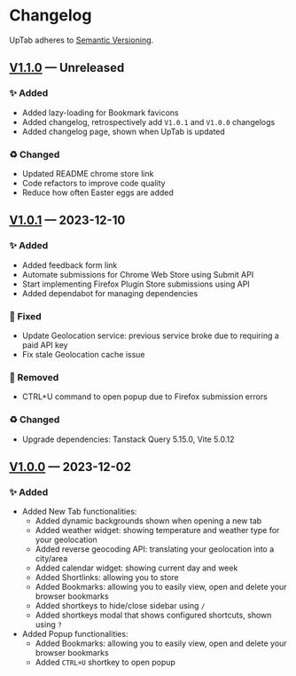 # Changelog

UpTab adheres to [Semantic Versioning](https://semver.org/spec/v2.0.0.html).

## [V1.1.0] — Unreleased

### ✨ Added

- Added lazy-loading for Bookmark favicons
- Added changelog, retrospectively add `V1.0.1` and `V1.0.0` changelogs
- Added changelog page, shown when UpTab is updated

### ♻️ Changed

- Updated README chrome store link
- Code refactors to improve code quality
- Reduce how often Easter eggs are added

## [V1.0.1] — 2023-12-10

### ✨ Added

- Added feedback form link
- Automate submissions for Chrome Web Store using Submit API
- Start implementing Firefox Plugin Store submissions using API
- Added dependabot for managing dependencies

### 🐛 Fixed

- Update Geolocation service: previous service broke due to requiring a paid API key
- Fix stale Geolocation cache issue

### 🧹 Removed

- CTRL+U command to open popup due to Firefox submission errors

### ♻️ Changed

- Upgrade dependencies: Tanstack Query 5.15.0, Vite 5.0.12

## [V1.0.0] — 2023-12-02

### ✨ Added

- Added New Tab functionalities:
  - Added dynamic backgrounds shown when opening a new tab
  - Added weather widget: showing temperature and weather type for your geolocation
  - Added reverse geocoding API: translating your geolocation into a city/area
  - Added calendar widget: showing current day and week
  - Added Shortlinks: allowing you to store
  - Added Bookmarks: allowing you to easily view, open and delete your browser bookmarks
  - Added shortkeys to hide/close sidebar using `/`
  - Added shortkeys modal that shows configured shortcuts, shown using `?`
- Added Popup functionalities:
  - Added Bookmarks: allowing you to easily view, open and delete your browser bookmarks
  - Added `CTRL+U` shortkey to open popup

[V1.1.0]: https://github.com/AJGeel/uptab/compare/v1.1.0...v1.0.1
[V1.0.1]: https://github.com/AJGeel/uptab/compare/v1.0.0...v1.0.1
[V1.0.0]: https://github.com/AJGeel/uptab/releases/tag/V1.0.0
